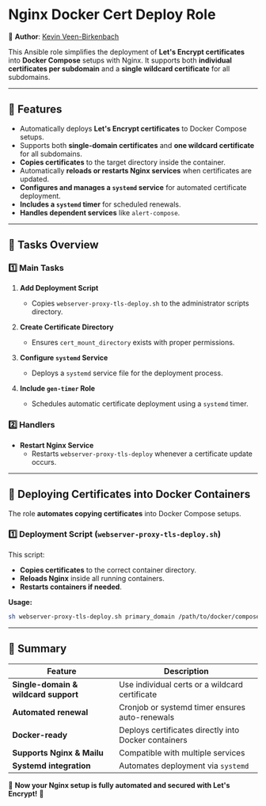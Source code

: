 # Nginx Docker Cert Deploy Role

🎉 **Author**: [Kevin Veen-Birkenbach](https://www.veen.world)

This Ansible role simplifies the deployment of **Let's Encrypt certificates** into **Docker Compose** setups with Nginx. It supports both **individual certificates per subdomain** and a **single wildcard certificate** for all subdomains.

---

## 🚀 **Features**
- Automatically deploys **Let's Encrypt certificates** to Docker Compose setups.
- Supports both **single-domain certificates** and **one wildcard certificate** for all subdomains.
- **Copies certificates** to the target directory inside the container.
- Automatically **reloads or restarts Nginx services** when certificates are updated.
- **Configures and manages a `systemd` service** for automated certificate deployment.
- **Includes a `systemd` timer** for scheduled renewals.
- **Handles dependent services** like `alert-compose`.

---

## 🔧 **Tasks Overview**

### **1️⃣ Main Tasks**
1. **Add Deployment Script**  
   - Copies `webserver-proxy-tls-deploy.sh` to the administrator scripts directory.
   
2. **Create Certificate Directory**  
   - Ensures `cert_mount_directory` exists with proper permissions.
   
3. **Configure `systemd` Service**  
   - Deploys a `systemd` service file for the deployment process.
   
4. **Include `gen-timer` Role**  
   - Schedules automatic certificate deployment using a `systemd` timer.

### **2️⃣ Handlers**
- **Restart Nginx Service**  
  - Restarts `webserver-proxy-tls-deploy` whenever a certificate update occurs.

---

## **🔧 Deploying Certificates into Docker Containers**
The role **automates copying certificates** into Docker Compose setups.

### **1️⃣ Deployment Script (`webserver-proxy-tls-deploy.sh`)**
This script:
- **Copies certificates** to the correct container directory.
- **Reloads Nginx** inside all running containers.
- **Restarts containers if needed**.

**Usage:**
```sh
sh webserver-proxy-tls-deploy.sh primary_domain /path/to/docker/compose
```

---

## 🎯 **Summary**
| Feature | Description |
|---------|------------|
| **Single-domain & wildcard support** | Use individual certs or a wildcard certificate |
| **Automated renewal** | Cronjob or systemd timer ensures auto-renewals |
| **Docker-ready** | Deploys certificates directly into Docker containers |
| **Supports Nginx & Mailu** | Compatible with multiple services |
| **Systemd integration** | Automates deployment via `systemd` |

🚀 **Now your Nginx setup is fully automated and secured with Let's Encrypt!** 🎉
```